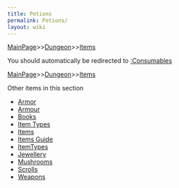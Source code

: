 ```yaml
---
title: Potions
permalink: Potions/
layout: wiki
---
```


[MainPage](/keeperrl_wiki/ "wikilink")>>[Dungeon](/keeperrl_wiki/Dungeon "wikilink")>>[Items](/keeperrl_wiki/Items_Guide "wikilink")

You should automatically be redirected to [:Consumables](/keeperrl_wiki/:Consumables/)

[MainPage](/keeperrl_wiki/ "wikilink")>>[Dungeon](/keeperrl_wiki/Dungeon "wikilink")>>[Items](/keeperrl_wiki/Items_Guide "wikilink")

Other items in this section
-    [Armor](/keeperrl_wiki/Armor "wikilink")
-    [Armour](/keeperrl_wiki/Armour "wikilink")
-    [Books](/keeperrl_wiki/Books "wikilink")
-    [Item Types](/keeperrl_wiki/Item_Types "wikilink")
-    [Items](/keeperrl_wiki/Items "wikilink")
-    [Items Guide](/keeperrl_wiki/Items_Guide "wikilink")
-    [ItemTypes](/keeperrl_wiki/ItemTypes "wikilink")
-    [Jewellery](/keeperrl_wiki/Jewellery "wikilink")
-    [Mushrooms](/keeperrl_wiki/Mushrooms "wikilink")
-    [Scrolls](/keeperrl_wiki/Scrolls "wikilink")
-    [Weapons](/keeperrl_wiki/Weapons "wikilink")
